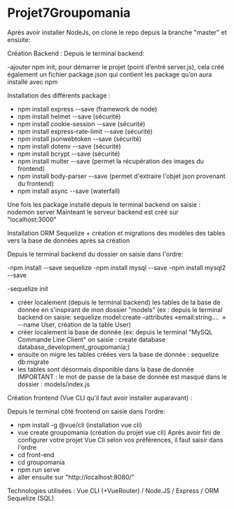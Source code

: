 # Projet7Groupomania

Après avoir installer NodeJs, on clone le repo depuis la branche "master" et ensuite:

Création Backend : 
Depuis le terminal backend:

 -ajouter npm init,  pour démarrer le projet (point d’entré server.js), cela créé également un fichier package.json qui contient les package qu’on aura installé avec npm

Installation des différents package : 
- npm install express --save (framework de node)
- npm install helmet --save (sécurité)
- npm install cookie-session --save (sécurité)
- npm install express-rate-limit --save (sécurité)
- npm install jsonwebtoken --save (sécurité)
- npm install dotenv --save (sécurité)
- npm install bcrypt --save (sécurité)
- npm install multer --save (permet la récupération des images du frontend)
- npm install body-parser --save (permet d'extraire l'objet json provenant du frontend)
- npm install async --save (waterfall)
 
 Une fois les package installé depuis le terminal backend on saisie : nodemon server 
 Mainteant le serveur backend est créé sur "localhost:3000"

Installation ORM Sequelize + création et migrations des modèles des tables vers la base de données après sa création

Depuis le terminal backend du dossier on saisie dans l'ordre:

-npm install --save sequelize 
-npm install mysql --save
-npm install mysql2 --save

-sequelize init
- créer localement (depuis le terminal backend) les tables de la base de donnée en s'inspirant de mon dossier "models" (ex : depuis le terminal backend on saisie: sequelize model:create –attributes «email:string….  » --name User, création de la table User)
- créer localement la base de donnée (ex: depuis le terminal "MySQL Commande Line Client" on saisie : create database database_development_groupomania;)
- ensuite on migre les tables créées vers la base de donnée : sequelize db:migrate
- les tables sont désormais disponible dans la base de donnée 
IMPORTANT : le mot de passe de la base de donnée est masqué dans le dossier : models/index.js

Création frontend (Vue CLI qu'il faut avoir installer auparavant) :

Depuis le terminal côté frontend on saisie dans l'ordre:
- npm install -g @vue/cli (installation vue cli)
- vue create groupomania (création du projet vue cli)
Après avoir fini de configurer votre projet Vue Cli selon vos préférences, il faut saisir dans l'ordre
- cd front-end
- cd groupomania
- npm run serve
- aller ensuite sur "http://localhost:8080/"

Technologies utilisées :
Vue CLI (+VueRouter) / Node.JS / Express / ORM Sequelize (SQL)
